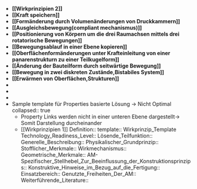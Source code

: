 - **[[Wirkprinzipien 2]]**
- **[[Kraft speichern]]**
- **[[Formänderung durch Volumenänderungen von Druckkammern]]**
- **[[Ausgleichsbewegung(compliant mechanismus)]]**
- **[[Positionierung von Körpern um die drei Raumachsen mittels drei rotatorische Bewegungen]]**
- **[[Bewegungsablauf in einer Ebene kopieren]]**
- **[[Oberflächenformänderungen unter Krafteinleitung von einer panarenstrukturn zu einer Teilkugelform]]**
- **[[Änderung der Bauteilform durch seitwärtige Bewegung]]**
- **[[Bewegung in zwei diskreten Zustände,Bistabiles System]]**
- **[[Erwärmen von Oberflächen,Strukturen]]**
-
-
-
- Sample template für Properties basierte Lösung -> Nicht Optimal
  collapsed:: true
	- Property Links werden nicht in einer unteren Ebene dargestellt-> Somit Darstellung durcheinander
	- [[Wirkprinzipien 1]]
	  Definition:: 
	  template:: Wirkprinzip_Template
	  Technology_Readiness_Level:: 
	  Lösende_Teilfunktion::
	  Generelle_Beschreibung::
	  Physikalischer_Grundprinzip::
	  Stofflicher_Merkmale::
	  Wirkmechanismus::
	  Geometrische_Merkmale::
	  AM-Spezifischer_Stellhebel_Zur_Beeinflussung_der_Konstruktionsprinzips::
	  Konstruktive_Hinweise_im_Bezug_auf_die_Fertigung::
	  Einsatzbereich::
	  Genutzte_Freiheiten_Der_AM::
	  Weiterführende_Literature::